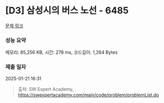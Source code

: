 # [D3] 삼성시의 버스 노선 - 6485 

[문제 링크](https://swexpertacademy.com/main/code/problem/problemDetail.do?contestProbId=AWczm7QaACgDFAWn) 

### 성능 요약

메모리: 85,256 KB, 시간: 278 ms, 코드길이: 1,264 Bytes

### 제출 일자

2025-01-21 16:31



> 출처: SW Expert Academy, https://swexpertacademy.com/main/code/problem/problemList.do